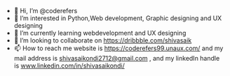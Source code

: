 - 👋 Hi, I’m @coderefers
- 👀 I’m interested in Python,Web development, Graphic designing and UX designing
- 🌱 I’m currently learning webdevelopment and UX designing 
- 💞️ I’m looking to collaborate on https://dribbble.com/shivasaik
- 📫 How to reach me website is https://coderefers99.unaux.com/ and my mail address is shivasaikondi2712@gmail.com , and my linkedIn handle is www.linkedin.com/in/shivasaikondi/

<!---
coderefers/coderefers is a ✨ special ✨ repository because its `README.md` (this file) appears on your GitHub profile.
You can click the Preview link to take a look at your changes.
--->
